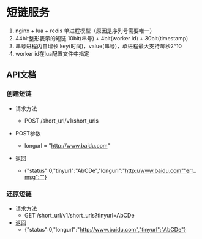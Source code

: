 # 短链服务

1. nginx + lua + redis   单进程模型（原因是序列号需要唯一）
1. 44bit整形表示的短链   10bit(串号) + 4bit(worker id)  + 30bit(timestamp)
1. 串号进程内自增长  key(时间)，value(串号)，单进程最大支持每秒2^10
1. worker id在lua配置文件中指定

## API文档

### 创建短链

* 请求方法
  * POST /short_url/v1/short_urls

* POST参数
  * longurl = "http://www.baidu.com"
* 返回
  * {"status":0,"tinyurl":"AbCDe","longurl":"http://www.baidu.com""err_msg":""}

### 还原短链

* 请求方法
  * GET /short_url/v1/short_urls?tinyurl=AbCDe
* 返回
  * {"status":0,"longurl":"http://www.baidu.com","tinyurl":"AbCDe"}
